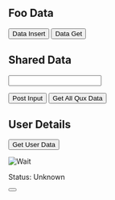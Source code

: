 ## Foo Data

<button id="elfDatabasePush" class="btn btn-default btn-lg">Data Insert</button>
<button id="elfDatabaseGet" class="btn btn-default btn-lg">Data Get</button>

## Shared Data

<div>
  <input type="text" id="userInput" name="userInput">
</div>

<button id="elfInput" class="btn btn-default btn-lg">Post Input</button>
<button id="elfDatabaseGetAllQux" class="btn btn-default btn-lg">Get All Qux Data</button>

<ul id="userInputList">
</ul>

## User Details

<button id="elfGetCurrentUser" class="btn btn-default btn-lg">Get User Data</button>

<div class="container">
  <p id="userName"></p>
  <p id="userEmail"></p>
  <p id="userPhotoUrl"></p>
  <p id="userId"></p>
  <img src="" id="userImg" alt="Wait">
</div>

<div class="container">
    <p>Status: <span id="sign-in-status">Unknown</span></p>
    <button class="btn btn-primary btn-lg" id="sign-in"></button>
    <pre id="account-details"></pre>
</div>

<link type="text/css" rel="stylesheet" href="https://www.gstatic.com/firebasejs/ui/live/1.0/firebase-ui-auth.css" />
<script src="https://www.gstatic.com/firebasejs/3.5.2/firebase.js"></script>
<script src="https://www.gstatic.com/firebasejs/ui/live/1.0/firebase-ui-auth.js"></script>

<script>
  elfFireStart();
  elfFireInitPage();
</script>
